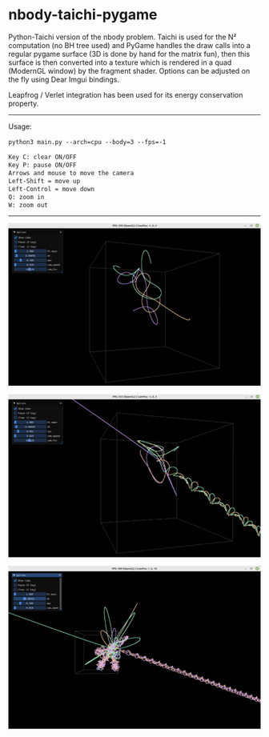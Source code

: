 # nbody-taichi-pygame

Python-Taichi version of the nbody problem. Taichi is used for the N² computation (no BH tree used) and PyGame handles the draw calls into a regular pygame surface (3D is done by hand for the matrix fun), then this surface is then converted into a texture which is rendered in a quad (ModernGL window) by the fragment shader. Options can be adjusted on the fly using Dear Imgui bindings.

Leapfrog / Verlet integration has been used for its energy conservation property.

----

Usage:

```
python3 main.py --arch=cpu --body=3 --fps=-1
```

```
Key C: clear ON/OFF
Key P: pause ON/OFF
Arrows and mouse to move the camera
Left-Shift = move up
Left-Control = move down
Q: zoom in
W: zoom out
```

----

![1](https://github.com/devpack/nbody-taichi-pygame/blob/main/assets/wiki/1.png)

![2](https://github.com/devpack/nbody-taichi-pygame/blob/main/assets/wiki/2.png)

![3](https://github.com/devpack/nbody-taichi-pygame/blob/main/assets/wiki/3.png)
